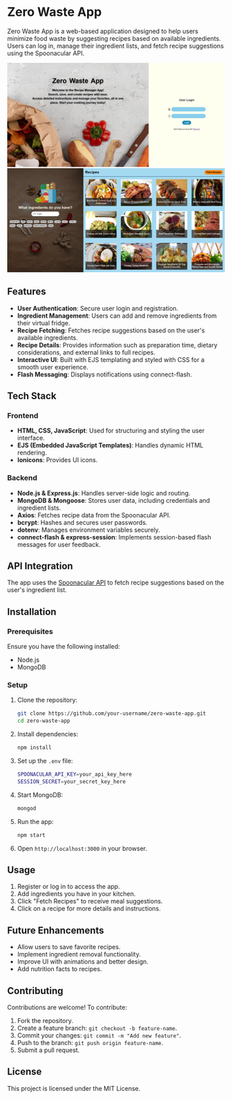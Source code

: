 # Zero Waste App

Zero Waste App is a web-based application designed to help users minimize food waste by suggesting recipes based on available ingredients. Users can log in, manage their ingredient lists, and fetch recipe suggestions using the Spoonacular API.

![alt text](public/loginPage.PNG)
![alt text](public/mainPage.PNG)

## Features

- **User Authentication**: Secure user login and registration.
- **Ingredient Management**: Users can add and remove ingredients from their virtual fridge.
- **Recipe Fetching**: Fetches recipe suggestions based on the user's available ingredients.
- **Recipe Details**: Provides information such as preparation time, dietary considerations, and external links to full recipes.
- **Interactive UI**: Built with EJS templating and styled with CSS for a smooth user experience.
- **Flash Messaging**: Displays notifications using connect-flash.

## Tech Stack

### Frontend

- **HTML, CSS, JavaScript**: Used for structuring and styling the user interface.
- **EJS (Embedded JavaScript Templates)**: Handles dynamic HTML rendering.
- **Ionicons**: Provides UI icons.

### Backend

- **Node.js & Express.js**: Handles server-side logic and routing.
- **MongoDB & Mongoose**: Stores user data, including credentials and ingredient lists.
- **Axios**: Fetches recipe data from the Spoonacular API.
- **bcrypt**: Hashes and secures user passwords.
- **dotenv**: Manages environment variables securely.
- **connect-flash & express-session**: Implements session-based flash messages for user feedback.

## API Integration

The app uses the [Spoonacular API](https://spoonacular.com/food-api) to fetch recipe suggestions based on the user's ingredient list.

## Installation

### Prerequisites

Ensure you have the following installed:

- Node.js
- MongoDB

### Setup

1. Clone the repository:
   ```sh
   git clone https://github.com/your-username/zero-waste-app.git
   cd zero-waste-app
   ```
2. Install dependencies:
   ```sh
   npm install
   ```
3. Set up the `.env` file:
   ```sh
   SPOONACULAR_API_KEY=your_api_key_here
   SESSION_SECRET=your_secret_key_here
   ```
4. Start MongoDB:
   ```sh
   mongod
   ```
5. Run the app:
   ```sh
   npm start
   ```
6. Open `http://localhost:3000` in your browser.

## Usage

1. Register or log in to access the app.
2. Add ingredients you have in your kitchen.
3. Click "Fetch Recipes" to receive meal suggestions.
4. Click on a recipe for more details and instructions.

## Future Enhancements

- Allow users to save favorite recipes.
- Implement ingredient removal functionality.
- Improve UI with animations and better design.
- Add nutrition facts to recipes.

## Contributing

Contributions are welcome! To contribute:

1. Fork the repository.
2. Create a feature branch: `git checkout -b feature-name`.
3. Commit your changes: `git commit -m "Add new feature"`.
4. Push to the branch: `git push origin feature-name`.
5. Submit a pull request.

## License

This project is licensed under the MIT License.

